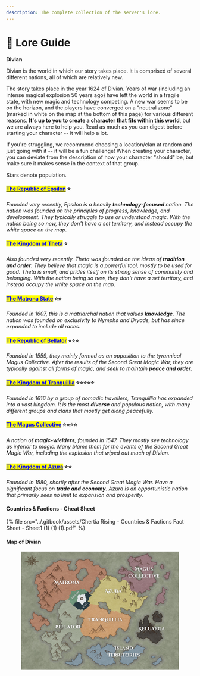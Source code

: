 ```yaml
---
description: The complete collection of the server's lore.
---
```


# 📘 Lore Guide

**Divian**

Divian is the world in which our story takes place. It is comprised of several different nations, all of which are relatively new.

The story takes place in the year 1624 of Divian. Years of war (including an intense magical explosion 50 years ago) have left the world in a fragile state, with new magic and technology competing. A new war seems to be on the horizon, and the players have converged on a "neutral zone" (marked in white on the map at the bottom of this page) for various different reasons. **It's up to you to create a character that fits within this world**, but we are always here to help you. Read as much as you can digest before starting your character -- it will help a lot.

If you're struggling, we recommend choosing a location/clan at random and just going with it -- it will be a fun challenge! When creating your character, you can deviate from the description of how your character "should" be, but make sure it makes sense in the context of that group.

Stars denote population.

#### [<mark style="color:blue;">The Republic of Epsilon</mark>](../lore/the-republic-of-epsilon.md) ⭐️

_Founded very recently, Epsilon is a heavily **technology-focused** nation. The nation was founded on the principles of progress, knowledge, and development. They typically struggle to use or understand magic. With the nation being so new, they don't have a set territory, and instead occupy the white space on the map._

#### [<mark style="color:blue;">The Kingdom of Theta</mark>](../lore/the-kingdom-of-theta.md) ⭐️

_Also founded very recently. Theta was founded on the ideas of **tradition and order**. They believe that magic is a powerful tool, mostly to be used for good. Theta is small, and prides itself on its strong sense of community and belonging. With the nation being so new, they don't have a set territory, and instead occupy the white space on the map._

#### [<mark style="color:blue;">The Matrona State</mark>](../lore/the-matrona-state.md) ⭐️⭐️

_Founded in 1607, this is a matriarchal nation that values **knowledge**. The nation was founded on exclusivity to Nymphs and Dryads, but has since expanded to include all races._&#x20;

#### [<mark style="color:blue;">The Republic of Bellator</mark>](../lore/the-republic-of-bellator.md) ⭐️⭐️⭐️

_Founded in 1559, they mainly formed as an opposition to the tyrannical Magus Collective. After the results of the Second Great Magic War, they are typically against all forms of magic, and seek to maintain **peace and order**._

#### [<mark style="color:blue;">The Kingdom of Tranquillia</mark>](../lore/the-kingdom-of-tranquillia.md) ⭐️⭐️⭐️⭐️⭐️

_Founded in 1616 by a group of nomadic travellers, Tranquillia has expanded into a vast kingdom. It is the most **diverse** and populous nation, with many different groups and clans that mostly get along peacefully._

#### [<mark style="color:blue;">The Magus Collective</mark>](../lore/the-magus-collective.md) ⭐️⭐️⭐️⭐️

_A nation of **magic-wielders**, founded in 1547. They mostly see technology as inferior to magic. Many blame them for the events of the Second Great Magic War, including the explosion that wiped out much of Divian._

#### [<mark style="color:blue;">The Kingdom of Azura</mark>](../lore/the-kingdom-of-azura.md) ⭐️⭐️

_Founded in 1580, shortly after the Second Great Magic War. Have a significant focus on **trade and economy**. Azura is an opportunistic nation that primarily sees no limit to expansion and prosperity._

#### Countries & Factions - Cheat Sheet

{% file src="../.gitbook/assets/Chertia Rising - Countries & Factions Fact Sheet - Sheet1 (1) (1) (1).pdf" %}

#### Map of Divian

<figure><img src="../.gitbook/assets/Map of Divian Sep 1624.jpg" alt=""><figcaption></figcaption></figure>

